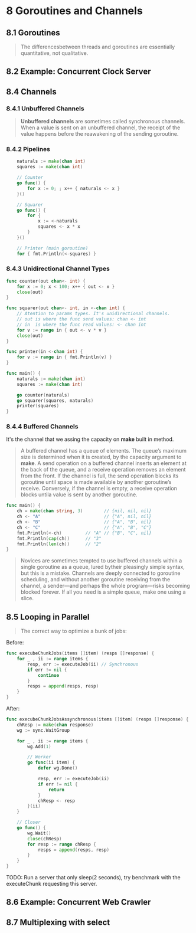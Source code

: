 # 8 Goroutines and Channels

## 8.1 Goroutines

> The differencesbetween threads and goroutines are essentially quantitative, not qualitative.

## 8.2 Example: Concurrent Clock Server

## 8.4 Channels

### 8.4.1 Unbuffered Channels

> **Unbuffered channels** are sometimes called synchronous channels.
> When a value is sent on an unbuffered channel, the receipt of the value happens before the reawakening of the sending goroutine.

### 8.4.2 Pipelines

```go
    naturals := make(chan int)
    squares := make(chan int)

    // Counter
    go func() {
        for x := 0; ; x++ { naturals <- x }
    }()

    // Squarer
    go func() {
        for {
            x := <-naturals
            squares <- x * x
        }
    }()

    // Printer (main goroutine)
    for { fmt.Println(<-squares) }
```

### 8.4.3 Unidirectional Channel Types

```go
func counter(out chan<- int) {
    for x := 0; x < 100; x++ { out <- x }
    close(out)
}

func squarer(out chan<- int, in <-chan int) {
    // Atention to params types. It's unidirectional channels.
    // out is where the func send values: chan <- int
    // in  is where the func read values: <- chan int
    for v := range in { out <- v * v }
    close(out)
}

func printer(in <-chan int) {
    for v := range in { fmt.Println(v) }
}

func main() {
    naturals := make(chan int)
    squares := make(chan int)

    go counter(naturals)
    go squarer(squares, naturals)
    printer(squares)
}
```

### 8.4.4 Buffered Channels

It's the channel that we assing the capacity on **make** built in method.

> A buffered channel has a queue of elements.
> The queue’s maximum size is determined when it is created, by the capacity argument to **make**.
> A send operation on a buffered channel inserts an element at the back of the queue, and a receive operation removes an element from the front.
> If the channel is full, the send operation blocks its goroutine until space is made available by another goroutine’s receive.
> Conversely, if the channel is empty, a receive operation blocks untila value is sent by another goroutine.

```go
func main() {
    ch = make(chan string, 3)        // {nil, nil, nil}
    ch <- "A"                        // {"A", nil, nil}
    ch <- "B"                        // {"A", "B", nil}
    ch <- "C"                        // {"A", "B", "C"}
    fmt.Println(<-ch)         // "A" // {"B", "C", nil}
    fmt.Println(cap(ch))      // "3"
    fmt.Println(len(ch))      // "2"
}
```

> Novices are sometimes tempted to use buffered channels within a single goroutine as a queue, lured bytheir pleasingly simple syntax, but this is a mistake.
> Channels are deeply connected to goroutine scheduling, and without another goroutine receiving from the channel, a sender—and perhaps the whole program—risks becoming blocked forever.
> If all you need is a simple queue, make one using a slice.

## 8.5 Looping in Parallel

> The correct way to optimize a bunk of jobs:

Before:

```go
func execubeChunkJobs(items []item) (resps []response) {
    for _ , ii := range items {
        resp, err := executeJob(ii) // Synchronous
        if err != nil {
            continue
        }
        resps = append(resps, resp)
    }
}
```

After:

```go
func execubeChunkJobsAssynchronous(items []item) (resps []response) {
    chResp := make(chan response)
    wg := sync.WaitGroup

    for _ , ii := range items {
        wg.Add(1)

        // Worker
        go func(ii item) {
            defer wg.Done()

            resp, err := executeJob(ii)
            if err != nil {
                return
            }
            chResp <- resp
        }(ii)
    }

    // Closer
    go func() {
        wg.Wait()
        close(chResp)
        for resp := range chResp {
            resps = append(resps, resp)
        }
    }
}
```

TODO: Run a server that only sleep(2 seconds), try benchmark with the executeChunk requesting this server.

## 8.6 Example: Concurrent Web Crawler

## 8.7 Multiplexing with select
